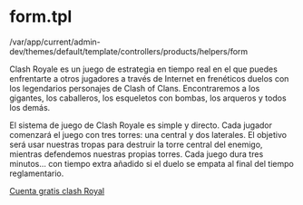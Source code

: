# form.tpl
/var/app/current/admin-dev/themes/default/template/controllers/products/helpers/form


Clash Royale es un juego de estrategia en tiempo real en el que puedes enfrentarte a otros jugadores a través de Internet en frenéticos duelos con los legendarios personajes de Clash of Clans. Encontraremos a los gigantes, los caballeros, los esqueletos con bombas, los arqueros y todos los demás.

El sistema de juego de Clash Royale es simple y directo. Cada jugador comenzará el juego con tres torres: una central y dos laterales. El objetivo será usar nuestras tropas para destruir la torre central del enemigo, mientras defendemos nuestras propias torres. Cada juego dura tres minutos... con tiempo extra añadido si el duelo se empata al final del tiempo reglamentario.

[Cuenta gratis clash Royal](https://cuentagratis.org/servidor-privado-clash-royale-actualizado/)
